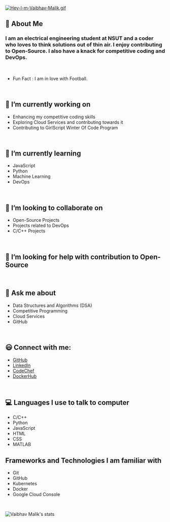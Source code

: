 [![Hey-I-m-Vaibhav-Malik.gif](https://i.postimg.cc/Cxrd7WKC/Hey-I-m-Vaibhav-Malik.gif)](https://postimg.cc/NKTgfCmL)

## 👦 About Me

### I am an electrical engineering student at NSUT and a coder who loves to think solutions out of thin air. I enjoy contributing to Open-Source. I also have a knack for competitive coding and DevOps.

<br />

- Fun Fact : I am in love with Football.

<br />

## 🔭 I’m currently working on

- Enhancing my competitive coding skills
- Exploring Cloud Services and contributing towards it
- Contributing to GirlScript Winter Of Code Program

<br />

## 🌱 I’m currently learning

- JavaScript
- Python
- Machine Learning
- DevOps

<br />

## 👯 I’m looking to collaborate on

- Open-Source Projects
- Projects related to DevOps
- C/C++ Projects

<br />

## 🤔 I’m looking for help with contribution to Open-Source

<br />

## 💬 Ask me about

- Data Structures and Algorithms (DSA)
- Competitive Programming
- Cloud Services
- GitHub

<br />

## 😃 Connect with me:

- [GitHub](https://github.com/VaibhavMalik4187)
- [LinkedIn](https://www.linkedin.com/in/)
- [CodeChef](https://www.codechef.com/users/malik_4546)
- [DockerHub](https://hub.docker.com/u/vaibhavmalik4187) 

<br />

## 💻 Languages I use to talk to computer

- C/C++
- Python
- JavaScript
- HTML
- CSS
- MATLAB

## Frameworks and Technologies I am familiar with

- Git
- GitHub
- Kubernetes
- Docker
- Google Cloud Console

<br />

![Vaibhav Malik's stats](https://github-readme-stats.vercel.app/api?username=VaibhavMalik4187&show_icons=true&theme=radical)

<br />
